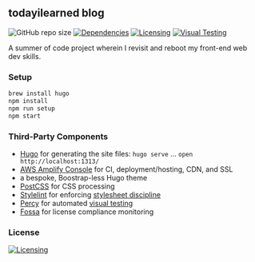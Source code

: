 ## todayilearned blog

![GitHub repo size][code-size]
[![Dependencies][deps-img]][deps]
[![Licensing][licensing-img]][licensing]
[![Visual Testing][visual-testing-img]][visual-testing]

A summer of code project wherein I revisit and reboot my front-end web dev skills.

### Setup

```bash
brew install hugo
npm install
npm run setup
npm start
```

### Third-Party Components

- [Hugo](https://gohugo.io/) for generating the site files: `hugo serve` ... `open http://localhost:1313/`
- [AWS Amplify Console](https://aws.amazon.com/amplify/) for CI, deployment/hosting, CDN, and SSL
- a bespoke, Boostrap-less Hugo theme
- [PostCSS](https://github.com/postcss/postcss) for CSS processing
- [Stylelint](https://stylelint.io/) for enforcing [stylesheet discipline](https://getyarn.io/yarn-clip/7e8ae3a9-17c6-4ed5-83aa-71110490590f)
- [Percy](https://percy.io/jm3/todayilearned) for automated [visual testing](https://percy.io/)
- [Fossa][licensing] for license compliance monitoring

### License

[![Licensing][licensing-big]][licensing]

[code-size]: https://img.shields.io/github/repo-size/jm3/todayilearned.svg
[deps]: https://david-dm.org/jm3/todayilearned
[deps-img]: https://david-dm.org/jm3/todayilearned/dev-status.svg
[licensing]: https://app.fossa.io/projects/git%2Bgithub.com%2Fjm3%2Ftodayilearned
[licensing-big]: https://app.fossa.io/projects/git%2Bgithub.com%2Fjm3%2Ftodayilearned
[licensing-img]: https://app.fossa.io/api/projects/git%2Bgithub.com%2Fjm3%2Ftodayilearned.svg?type=shield
[visual-testing]: https://percy.io/jm3/todayilearned
[visual-testing-img]: https://percy.io/static/images/percy-badge.svg
